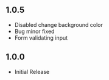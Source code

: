 ## 1.0.5

* Disabled change background color
* Bug minor fixed
* Form validating input

## 1.0.0

* Initial Release

